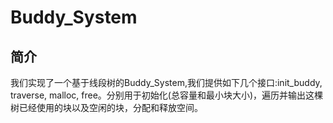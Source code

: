 # Buddy_System

## 简介

我们实现了一个基于线段树的Buddy_System,我们提供如下几个接口:init_buddy, traverse, malloc, free。分别用于初始化(总容量和最小块大小)，遍历并输出这棵树已经使用的块以及空闲的块，分配和释放空间。

## 

